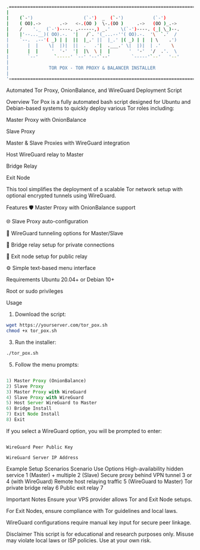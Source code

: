 ```bash
.=========================================================================.
|                                                                         |
|    (`-')                   (`-')  _  (`-')           (`-')             |
|    ( OO).->       .->   <-.(OO )  \-.(OO )     .->   (OO )_.->         |
|    /    '._  (`-')----. ,------,) _.'    \(`-')----. (_| \_)--.        |
|    |'--...__)( OO).-.  '|   /`. '(_...--''( OO).-.  '\  `.'  /         |
|    `--.  .--'( _) | |  ||  |_.' ||  |_.' |( _) | |  | \    .')         |
|       |  |    \|  |)|  ||  .   .'|  .___.' \|  |)|  | .'    \          |
|       |  |     '  '-'  '|  |\  \ |  |       '  '-'  '/  .'.  \         |
|       `--'      `-----' `--' '--'`--'        `-----'`--'   '--'        |
|                                                                         |
|               TOR POX - TOR PROXY & BALANCER INSTALLER                  |
|                                                                         |
'========================================================================='
```


Automated Tor Proxy, OnionBalance, and WireGuard Deployment Script

Overview
Tor Pox is a fully automated bash script designed for Ubuntu and Debian-based systems to quickly deploy various Tor roles including:

Master Proxy with OnionBalance

Slave Proxy

Master & Slave Proxies with WireGuard integration

Host WireGuard relay to Master

Bridge Relay

Exit Node

This tool simplifies the deployment of a scalable Tor network setup with optional encrypted tunnels using WireGuard.

Features
🛡️ Master Proxy with OnionBalance support

🌐 Slave Proxy auto-configuration

🔐 WireGuard tunneling options for Master/Slave

🔗 Bridge relay setup for private connections

🚪 Exit node setup for public relay

⚙️ Simple text-based menu interface

Requirements
Ubuntu 20.04+ or Debian 10+

Root or sudo privileges

Usage
1. Download the script:

```bash
wget https://yourserver.com/tor_pox.sh
chmod +x tor_pox.sh
```

3. Run the installer:
```bash
./tor_pox.sh
```
5. Follow the menu prompts:
```javascript

1) Master Proxy (OnionBalance)
2) Slave Proxy
3) Master Proxy with WireGuard
4) Slave Proxy with WireGuard
5) Host Server WireGuard to Master
6) Bridge Install
7) Exit Node Install
8) Exit
```

If you select a WireGuard option, you will be prompted to enter:

```console

WireGuard Peer Public Key

WireGuard Server IP Address
```

Example Setup Scenarios
Scenario	Use Options
High-availability hidden service	1 (Master) + multiple 2 (Slave)
Secure proxy behind VPN tunnel	3 or 4 (with WireGuard)
Remote host relaying traffic	5 (WireGuard to Master)
Tor private bridge relay	6
Public exit relay	7

Important Notes
Ensure your VPS provider allows Tor and Exit Node setups.

For Exit Nodes, ensure compliance with Tor guidelines and local laws.

WireGuard configurations require manual key input for secure peer linkage.

Disclaimer
This script is for educational and research purposes only.
Misuse may violate local laws or ISP policies.
Use at your own risk.

